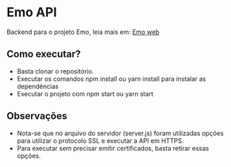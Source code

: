 # Emo API

Backend para o projeto Emo, leia mais em: [Emo web](https://github.com/igomonteiro/emo_web)

## Como executar?
- Basta clonar o repositório.
- Executar os comandos npm install ou yarn install para instalar as dependências
- Executar o projeto com npm start ou yarn start

## Observações
- Nota-se que no arquivo do servidor (server.js) foram utilizadas opções para utilizar o protocolo SSL e executar a API em HTTPS.
- Para executar sem precisar emitir certificados, basta retirar essas opções.
